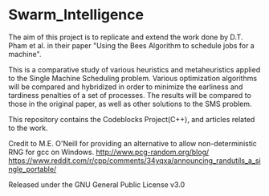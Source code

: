 # Swarm_Intelligence

The aim of this project is to replicate and extend the work done by D.T. Pham et al. in their paper "Using the Bees Algorithm to schedule jobs for a machine". 

This is a comparative study of various heuristics and metaheuristics applied to the Single Machine Scheduling problem. Various optimization algorithms will be compared and hybridized in order to minimize the earliness and tardiness penalties of a set of processes.
The results will be compared to those in the original paper, as well as other solutions to the SMS problem.

This repository contains the Codeblocks Project(C++), and articles related to the work.

Credit to M.E. O'Neill for providing an alternative to allow non-deterministic RNG for gcc on Windows.
http://www.pcg-random.org/blog/
https://www.reddit.com/r/cpp/comments/34yqxa/announcing_randutils_a_single_portable/

Released under the GNU General Public License v3.0
